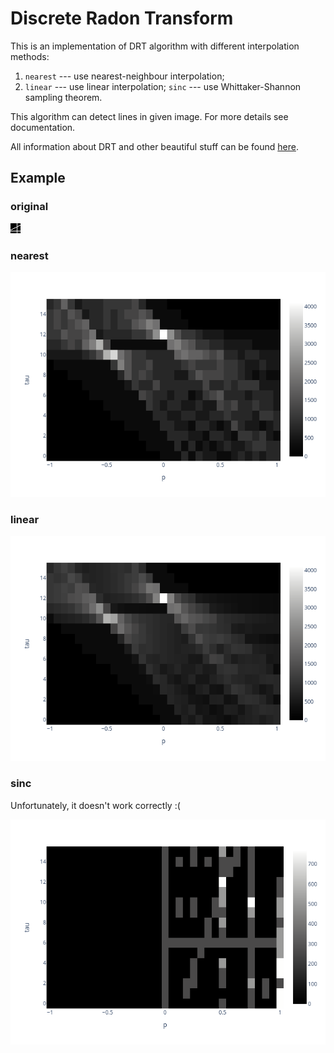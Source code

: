 # Discrete Radon Transform
This is an implementation of DRT algorithm
with different interpolation methods:
1. `nearest` --- use nearest-neighbour interpolation;
2. `linear` --- use linear interpolation;
`sinc` --- use Whittaker-Shannon sampling theorem.

This algorithm can detect lines in given image.
For more details see documentation.

All information about DRT and other beautiful stuff can be found [here](https://backend.orbit.dtu.dk/ws/portalfiles/portal/5529668/Binder1.pdf).


## Example
### original
![](img/example.png)
### nearest
![](img/drt_nearest.png)
### linear
![](img/drt_linear.png)
### sinc
Unfortunately, it doesn't work correctly :(

![](img/drt_sinc.png)
